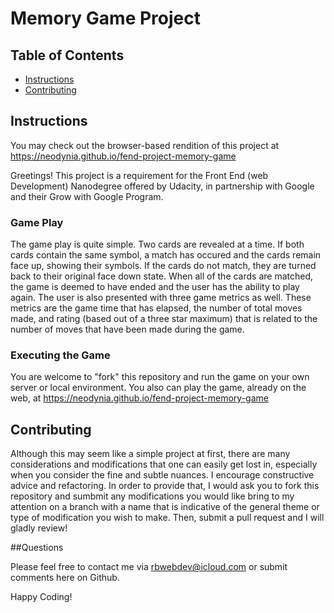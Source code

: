 # Memory Game Project

## Table of Contents

* [Instructions](#instructions)
* [Contributing](#contributing)

## Instructions

You may check out the browser-based rendition of this project at https://neodynia.github.io/fend-project-memory-game

Greetings! 
This project is a requirement for the Front End (web Development) Nanodegree offered by Udacity, in partnership with Google and their Grow with Google Program.  

### Game Play
The game play is quite simple.  Two cards are revealed at a time.  If both cards contain the same symbol, a match has occured and the cards remain face up, showing their symbols.  If the cards do not match, they are turned back to their original face down state.  When all of the cards are matched, the game is deemed to have ended and the user has the ability to play again.  The user is also presented with three game metrics as well.  These metrics are the game time that has elapsed, the number of total moves made, and rating (based out of a three star maximum) that is related to the number of moves that have been made during the game.

### Executing the Game
You are welcome to "fork" this repository and run the game on your own server or local environment.  You also can play the game, already on the web, at https://neodynia.github.io/fend-project-memory-game

## Contributing

Although this may seem like a simple project at first, there are many considerations and modifications that one can easily get lost in, especially when you consider the fine and subtle nuances.  I encourage constructive advice and refactoring.  In order to provide that, I would ask you to fork this repository and sumbmit any modifications you would like bring to my attention on a branch with a name that is indicative of the general theme or type of modification you wish to make. Then, submit a pull request and I will gladly review!

##Questions 

Please feel free to contact me via rbwebdev@icloud.com or submit comments here on Github.  

Happy Coding! 


